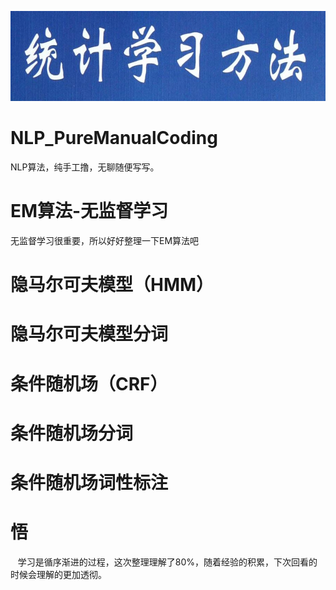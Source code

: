 ![Image](/image/cover.jpg)
# NLP_PureManualCoding
NLP算法，纯手工撸，无聊随便写写。
# EM算法-无监督学习
无监督学习很重要，所以好好整理一下EM算法吧
# 隐马尔可夫模型（HMM）
# 隐马尔可夫模型分词
# 条件随机场（CRF）
# 条件随机场分词
# 条件随机场词性标注
# 悟
    学习是循序渐进的过程，这次整理理解了80%，随着经验的积累，下次回看的时候会理解的更加透彻。
